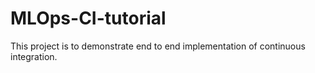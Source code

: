 # MLOps-CI-tutorial
This project is to demonstrate end to end implementation of continuous integration.
